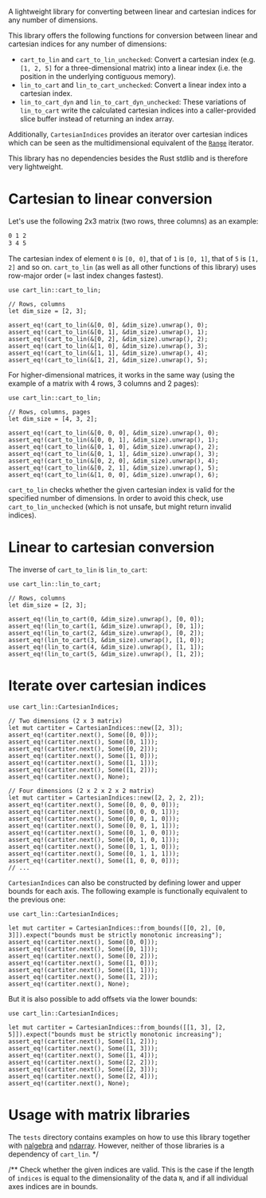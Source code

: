 A lightweight library for converting between linear and cartesian indices for any number of dimensions.

This library offers the following functions for conversion between linear
and cartesian indices for any number of dimensions:
- `cart_to_lin` and `cart_to_lin_unchecked`: Convert a cartesian index (e.g. `[1, 2, 5]`
for a three-dimensional matrix) into a linear index (i.e. the position in the
underlying contiguous memory).
- `lin_to_cart` and `lin_to_cart_unchecked`: Convert a linear index into a cartesian index.
- `lin_to_cart_dyn` and `lin_to_cart_dyn_unchecked`: These variations of `lin_to_cart`
write the calculated cartesian indices into a caller-provided slice buffer instead of
returning an index array.

Additionally, `CartesianIndices` provides an iterator over cartesian indices which can be seen
as the multidimensional equivalent of the [`Range`](<https://doc.rust-lang.org/std/ops/struct.Range.html>) iterator.

This library has no dependencies besides the Rust stdlib and is therefore very lightweight.

# Cartesian to linear conversion

Let's use the following 2x3 matrix (two rows, three columns) as an example:

```bash
0 1 2
3 4 5
```

The cartesian index of element `0` is `[0, 0]`, that of `1` is `[0, 1]`, that of `5` is `[1, 2]` and so on.
`cart_to_lin` (as well as all other functions of this library) uses row-major order
(= last index changes fastest).
```
use cart_lin::cart_to_lin;

// Rows, columns
let dim_size = [2, 3];

assert_eq!(cart_to_lin(&[0, 0], &dim_size).unwrap(), 0);
assert_eq!(cart_to_lin(&[0, 1], &dim_size).unwrap(), 1);
assert_eq!(cart_to_lin(&[0, 2], &dim_size).unwrap(), 2);
assert_eq!(cart_to_lin(&[1, 0], &dim_size).unwrap(), 3);
assert_eq!(cart_to_lin(&[1, 1], &dim_size).unwrap(), 4);
assert_eq!(cart_to_lin(&[1, 2], &dim_size).unwrap(), 5);

```

For higher-dimensional matrices, it works in the same way (using the example of a matrix
with 4 rows, 3 columns and 2 pages):
```
use cart_lin::cart_to_lin;

// Rows, columns, pages
let dim_size = [4, 3, 2];

assert_eq!(cart_to_lin(&[0, 0, 0], &dim_size).unwrap(), 0);
assert_eq!(cart_to_lin(&[0, 0, 1], &dim_size).unwrap(), 1);
assert_eq!(cart_to_lin(&[0, 1, 0], &dim_size).unwrap(), 2);
assert_eq!(cart_to_lin(&[0, 1, 1], &dim_size).unwrap(), 3);
assert_eq!(cart_to_lin(&[0, 2, 0], &dim_size).unwrap(), 4);
assert_eq!(cart_to_lin(&[0, 2, 1], &dim_size).unwrap(), 5);
assert_eq!(cart_to_lin(&[1, 0, 0], &dim_size).unwrap(), 6);
```
`cart_to_lin` checks whether the given cartesian index is valid for the specified number of dimensions.
In order to avoid this check, use `cart_to_lin_unchecked` (which is not unsafe, but might return
invalid indices).

# Linear to cartesian conversion

The inverse of `cart_to_lin` is `lin_to_cart`:
```
use cart_lin::lin_to_cart;

// Rows, columns
let dim_size = [2, 3];

assert_eq!(lin_to_cart(0, &dim_size).unwrap(), [0, 0]);
assert_eq!(lin_to_cart(1, &dim_size).unwrap(), [0, 1]);
assert_eq!(lin_to_cart(2, &dim_size).unwrap(), [0, 2]);
assert_eq!(lin_to_cart(3, &dim_size).unwrap(), [1, 0]);
assert_eq!(lin_to_cart(4, &dim_size).unwrap(), [1, 1]);
assert_eq!(lin_to_cart(5, &dim_size).unwrap(), [1, 2]);
```

# Iterate over cartesian indices

```
use cart_lin::CartesianIndices;

// Two dimensions (2 x 3 matrix)
let mut cartiter = CartesianIndices::new([2, 3]);
assert_eq!(cartiter.next(), Some([0, 0]));
assert_eq!(cartiter.next(), Some([0, 1]));
assert_eq!(cartiter.next(), Some([0, 2]));
assert_eq!(cartiter.next(), Some([1, 0]));
assert_eq!(cartiter.next(), Some([1, 1]));
assert_eq!(cartiter.next(), Some([1, 2]));
assert_eq!(cartiter.next(), None);

// Four dimensions (2 x 2 x 2 x 2 matrix)
let mut cartiter = CartesianIndices::new([2, 2, 2, 2]);
assert_eq!(cartiter.next(), Some([0, 0, 0, 0]));
assert_eq!(cartiter.next(), Some([0, 0, 0, 1]));
assert_eq!(cartiter.next(), Some([0, 0, 1, 0]));
assert_eq!(cartiter.next(), Some([0, 0, 1, 1]));
assert_eq!(cartiter.next(), Some([0, 1, 0, 0]));
assert_eq!(cartiter.next(), Some([0, 1, 0, 1]));
assert_eq!(cartiter.next(), Some([0, 1, 1, 0]));
assert_eq!(cartiter.next(), Some([0, 1, 1, 1]));
assert_eq!(cartiter.next(), Some([1, 0, 0, 0]));
// ...
```

`CartesianIndices` can also be constructed by defining lower and upper bounds for each axis.
The following example is functionally equivalent to the previous one:
```
use cart_lin::CartesianIndices;

let mut cartiter = CartesianIndices::from_bounds([[0, 2], [0, 3]]).expect("bounds must be strictly monotonic increasing");
assert_eq!(cartiter.next(), Some([0, 0]));
assert_eq!(cartiter.next(), Some([0, 1]));
assert_eq!(cartiter.next(), Some([0, 2]));
assert_eq!(cartiter.next(), Some([1, 0]));
assert_eq!(cartiter.next(), Some([1, 1]));
assert_eq!(cartiter.next(), Some([1, 2]));
assert_eq!(cartiter.next(), None);
```

But it is also possible to add offsets via the lower bounds:
```
use cart_lin::CartesianIndices;

let mut cartiter = CartesianIndices::from_bounds([[1, 3], [2, 5]]).expect("bounds must be strictly monotonic increasing");
assert_eq!(cartiter.next(), Some([1, 2]));
assert_eq!(cartiter.next(), Some([1, 3]));
assert_eq!(cartiter.next(), Some([1, 4]));
assert_eq!(cartiter.next(), Some([2, 2]));
assert_eq!(cartiter.next(), Some([2, 3]));
assert_eq!(cartiter.next(), Some([2, 4]));
assert_eq!(cartiter.next(), None);
```

# Usage with matrix libraries

The `tests` directory contains examples on how to use this library together with [nalgebra](https://crates.io/crates/nalgebra) and [ndarray](https://crates.io/crates/ndarray).
However, neither of those libraries is a dependency of `cart_lin`.
*/

/**
Check whether the given indices are valid. This is the case if the length of `indices`
is equal to the dimensionality of the data `N`, and if all individual axes indices are in bounds.